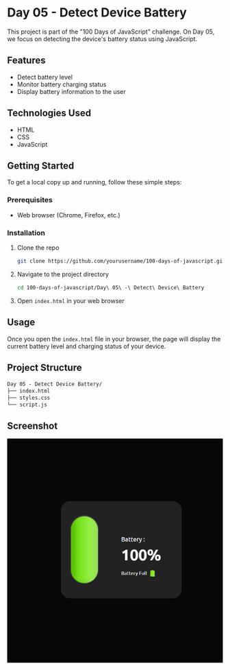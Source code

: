 # Day 05 - Detect Device Battery

This project is part of the "100 Days of JavaScript" challenge. On Day 05, we focus on detecting the device's battery status using JavaScript.

## Features

- Detect battery level
- Monitor battery charging status
- Display battery information to the user

## Technologies Used

- HTML
- CSS
- JavaScript

## Getting Started

To get a local copy up and running, follow these simple steps:

### Prerequisites

- Web browser (Chrome, Firefox, etc.)

### Installation

1. Clone the repo
   ```sh
   git clone https://github.com/yourusername/100-days-of-javascript.git
   ```
2. Navigate to the project directory
   ```sh
   cd 100-days-of-javascript/Day\ 05\ -\ Detect\ Device\ Battery
   ```
3. Open `index.html` in your web browser

## Usage

Once you open the `index.html` file in your browser, the page will display the current battery level and charging status of your device.

## Project Structure

```
Day 05 - Detect Device Battery/
├── index.html
├── styles.css
└── script.js
```

## Screenshot

![Detect Battery Device](screenshot.png)
